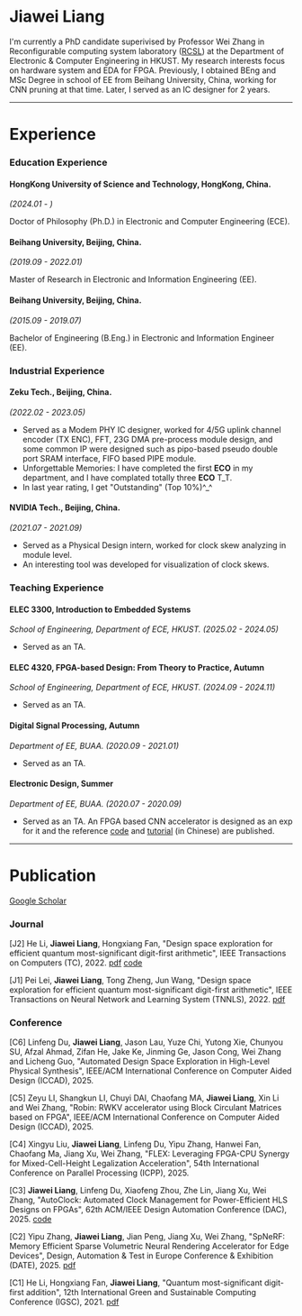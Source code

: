 # Jiawei Liang

I'm currently a PhD candidate superivised by Professor Wei Zhang in Reconfigurable computing system laboratory ([RCSL](https://eeweiz.home.ece.ust.hk/)) at the Department of Electronic & Computer Engineering in HKUST. My research interests focus on hardware system and EDA for FPGA.
Previously, I obtained BEng and MSc Degree in school of EE from Beihang University, China, working for CNN pruning at that time. Later, I served as an IC designer for 2 years.

* * *

# Experience

### Education Experience

#### HongKong University of Science and Technology, HongKong, China.

_(2024.01 - )_

Doctor of Philosophy (Ph.D.) in Electronic and Computer Engineering (ECE).

#### Beihang University, Beijing, China.

_(2019.09 - 2022.01)_

Master of Research in Electronic and Information Engineering (EE).

#### Beihang University, Beijing, China.

_(2015.09 - 2019.07)_

Bachelor of Engineering (B.Eng.) in Electronic and Information Engineer (EE).

### Industrial Experience 

#### Zeku Tech., Beijing, China.

_(2022.02 - 2023.05)_

* Served as a Modem PHY IC designer, worked for 4/5G uplink channel encoder (TX ENC), FFT, 23G DMA pre-process module design, and some common IP were designed such as pipo-based pseudo double port SRAM interface, FIFO based PIPE module. 
* Unforgettable Memories: I have completed the first **ECO** in my department, and I have complated totally three **ECO** T\_T.
* In last year rating, I get "Outstanding" (Top 10%)^\_^

#### NVIDIA Tech., Beijing, China.

_(2021.07 - 2021.09)_

* Served as a Physical Design intern, worked for clock skew analyzing in module level.
* An interesting tool was developed for visualization of clock skews.

### Teaching Experience

#### ELEC 3300, Introduction to Embedded Systems

_School of Engineering, Department of ECE, HKUST. (2025.02 - 2024.05)_

- Served as an TA.

#### ELEC 4320, FPGA-based Design: From Theory to Practice, Autumn

_School of Engineering, Department of ECE, HKUST. (2024.09 - 2024.11)_

- Served as an TA.

#### Digital Signal Processing, Autumn

_Department of EE, BUAA. (2020.09 - 2021.01)_

- Served as an TA.

#### Electronic Design, Summer

_Department of EE, BUAA. (2020.07 - 2020.09)_

- Served as an TA. An FPGA based CNN accelerator is designed as an exp for it and the reference [code](https://github.com/MasLiang/CNN-On-FPGA) and [tutorial](https://blog.csdn.net/qq_38798425/article/details/106359726?spm=1001.2014.3001.5501) (in Chinese) are published.

* * *

# Publication
[Google Scholar](https://scholar.google.com/citations?hl=en&user=2pbOVBcAAAAJ&view_op=list_works&sortby=pubdate)

### Journal

[J2] He Li, **Jiawei Liang**, Hongxiang Fan, "Design space exploration for efficient quantum most-significant digit-first arithmetic", IEEE Transactions on Computers (TC), 2022. [pdf](https://ieeexplore.ieee.org/abstract/document/9924609/) [code](https://github.com/MasLiang/Quantum-Adder)

[J1] Pei Lei, **Jiawei Liang**, Tong Zheng, Jun Wang, "Design space exploration for efficient quantum most-significant digit-first arithmetic", IEEE Transactions on Neural Network and Learning System (TNNLS), 2022. [pdf](https://ieeexplore.ieee.org/abstract/document/9881223/)

### Conference

[C6] Linfeng Du, **Jiawei Liang**, Jason Lau, Yuze Chi, Yutong Xie, Chunyou SU, Afzal Ahmad, Zifan He, Jake Ke, Jinming Ge, Jason Cong, Wei Zhang and Licheng Guo, "Automated Design Space Exploration in High-Level Physical Synthesis", IEEE/ACM International Conference on Computer Aided Design (ICCAD), 2025.

[C5] Zeyu LI, Shangkun LI, Chuyi DAI, Chaofang MA, **Jiawei Liang**, Xin Li and Wei Zhang, "Robin: RWKV accelerator using Block Circulant Matrices based on FPGA", IEEE/ACM International Conference on Computer Aided Design (ICCAD), 2025.

[C4] Xingyu Liu, **Jiawei Liang**, Linfeng Du, Yipu Zhang, Hanwei Fan, Chaofang Ma, Jiang Xu, Wei Zhang, "FLEX: Leveraging FPGA-CPU Synergy for Mixed-Cell-Height Legalization Acceleration", 54th International Conference on Parallel Processing (ICPP), 2025.

[C3] **Jiawei Liang**, Linfeng Du, Xiaofeng Zhou, Zhe Lin, Jiang Xu, Wei Zhang, "AutoClock: Automated Clock Management for Power-Efficient HLS Designs on FPGAs", 62th ACM/IEEE Design Automation Conference (DAC), 2025. [code](https://github.com/MasLiang/AutoClock)

[C2] Yipu Zhang, **Jiawei Liang**, Jian Peng, Jiang Xu, Wei Zhang, "SpNeRF: Memory Efficient Sparse Volumetric Neural Rendering Accelerator for Edge Devices", Design, Automation & Test in Europe Conference & Exhibition (DATE), 2025. [pdf](https://ieeexplore.ieee.org/abstract/document/10992839/)

[C1] He Li, Hongxiang Fan, **Jiawei Liang**, "Quantum most-significant digit-first addition", 12th International Green and Sustainable Computing Conference (IGSC), 2021. [pdf](https://ieeexplore.ieee.org/abstract/document/9651595/)


